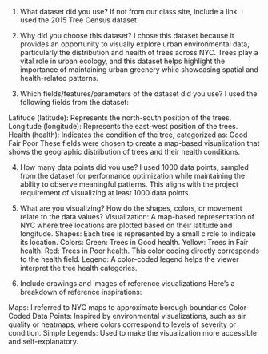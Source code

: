 1. What dataset did you use? If not from our class site, include a link.
I used the 2015 Tree Census dataset.

2. Why did you choose this dataset?
I chose this dataset because it provides an opportunity to visually explore urban environmental data, particularly the distribution and health of trees across NYC. Trees play a vital role in urban ecology, and this dataset helps highlight the importance of maintaining urban greenery while showcasing spatial and health-related patterns.

3. Which fields/features/parameters of the dataset did you use?
I used the following fields from the dataset:

Latitude (latitude): Represents the north-south position of the trees.
Longitude (longitude): Represents the east-west position of the trees.
Health (health): Indicates the condition of the tree, categorized as:
Good
Fair
Poor
These fields were chosen to create a map-based visualization that shows the geographic distribution of trees and their health conditions.

4. How many data points did you use?
I used 1000 data points, sampled from the dataset for performance optimization while maintaining the ability to observe meaningful patterns. This aligns with the project requirement of visualizing at least 1000 data points.

5. What are you visualizing? How do the shapes, colors, or movement relate to the data values?
Visualization:
A map-based representation of NYC where tree locations are plotted based on their latitude and longitude.
Shapes:
Each tree is represented by a small circle to indicate its location.
Colors:
Green: Trees in Good health.
Yellow: Trees in Fair health.
Red: Trees in Poor health.
This color coding directly corresponds to the health field.
Legend:
A color-coded legend helps the viewer interpret the tree health categories.

6. Include drawings and images of reference visualizations
Here’s a breakdown of reference inspirations:

Maps: I referred to NYC maps to approximate borough boundaries 
Color-Coded Data Points: Inspired by environmental visualizations, such as air quality or heatmaps, where colors correspond to levels of severity or condition.
Simple Legends: Used to make the visualization more accessible and self-explanatory.